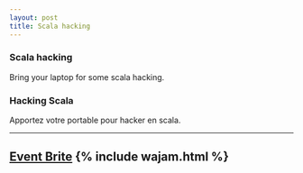 ```yaml
---
layout: post
title: Scala hacking
---
```


### Scala hacking

Bring your laptop for some scala hacking.

### Hacking Scala

Apportez votre portable pour hacker en scala.

---
<a href="http://www.eventbrite.ca/event/7585685991">Event Brite</a>
{% include wajam.html %}
---